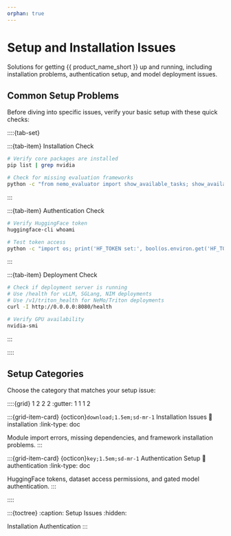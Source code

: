 ```yaml
---
orphan: true
---
```


# Setup and Installation Issues

Solutions for getting {{ product_name_short }} up and running, including installation problems, authentication setup, and model deployment issues.

## Common Setup Problems

Before diving into specific issues, verify your basic setup with these quick checks:

::::{tab-set}

:::{tab-item} Installation Check

```bash
# Verify core packages are installed
pip list | grep nvidia

# Check for missing evaluation frameworks
python -c "from nemo_evaluator import show_available_tasks; show_available_tasks()"
```

:::

:::{tab-item} Authentication Check

```bash
# Verify HuggingFace token
huggingface-cli whoami

# Test token access
python -c "import os; print('HF_TOKEN set:', bool(os.environ.get('HF_TOKEN')))"
```

:::

:::{tab-item} Deployment Check

```bash
# Check if deployment server is running
# Use /health for vLLM, SGLang, NIM deployments
# Use /v1/triton_health for NeMo/Triton deployments
curl -I http://0.0.0.0:8080/health

# Verify GPU availability
nvidia-smi
```

:::

::::

## Setup Categories

Choose the category that matches your setup issue:

::::{grid} 1 2 2 2
:gutter: 1 1 1 2

:::{grid-item-card} {octicon}`download;1.5em;sd-mr-1` Installation Issues
:link: installation
:link-type: doc

Module import errors, missing dependencies, and framework installation problems.
:::

:::{grid-item-card} {octicon}`key;1.5em;sd-mr-1` Authentication Setup
:link: authentication
:link-type: doc

HuggingFace tokens, dataset access permissions, and gated model authentication.
:::

::::

:::{toctree}
:caption: Setup Issues
:hidden:

Installation <installation>
Authentication <authentication>
:::
